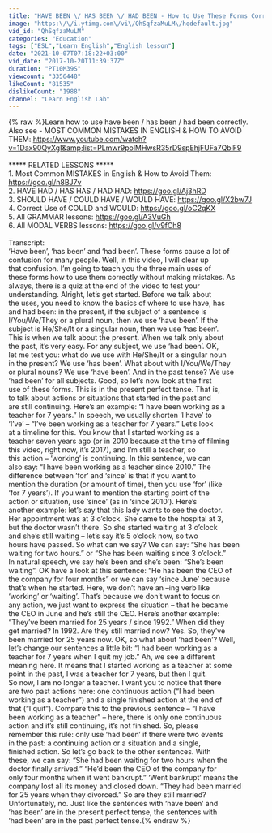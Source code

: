 ```yaml
---
title: "HAVE BEEN \/ HAS BEEN \/ HAD BEEN - How to Use These Forms Correctly (with Examples) - English Grammar"
image: "https:\/\/i.ytimg.com\/vi\/QhSqfzaMuLM\/hqdefault.jpg"
vid_id: "QhSqfzaMuLM"
categories: "Education"
tags: ["ESL","Learn English","English lesson"]
date: "2021-10-07T07:18:22+03:00"
vid_date: "2017-10-20T11:39:37Z"
duration: "PT10M39S"
viewcount: "3356448"
likeCount: "81535"
dislikeCount: "1988"
channel: "Learn English Lab"
---
```

{% raw %}Learn how to use have been / has been / had been correctly. Also see - MOST COMMON MISTAKES IN ENGLISH &amp; HOW TO AVOID THEM: <a rel="nofollow" target="blank" href="https://www.youtube.com/watch?v=1Dax90QyXgI&amp;list=PLmwr9polMHwsR35rD9spEhjFUFa7QblF9">https://www.youtube.com/watch?v=1Dax90QyXgI&amp;list=PLmwr9polMHwsR35rD9spEhjFUFa7QblF9</a><br /><br />***** RELATED LESSONS *****<br />1. Most Common MISTAKES in English &amp; How to Avoid Them: <a rel="nofollow" target="blank" href="https://goo.gl/n8BJ7v">https://goo.gl/n8BJ7v</a><br />2. HAVE HAD / HAS HAS / HAD HAD: <a rel="nofollow" target="blank" href="https://goo.gl/Aj3hRD">https://goo.gl/Aj3hRD</a><br />3. SHOULD HAVE / COULD HAVE / WOULD HAVE: <a rel="nofollow" target="blank" href="https://goo.gl/X2bw7J">https://goo.gl/X2bw7J</a><br />4. Correct Use of COULD and WOULD: <a rel="nofollow" target="blank" href="https://goo.gl/oC2qKX">https://goo.gl/oC2qKX</a><br />5. All GRAMMAR lessons: <a rel="nofollow" target="blank" href="https://goo.gl/A3VuGh">https://goo.gl/A3VuGh</a><br />6. All MODAL VERBS lessons: <a rel="nofollow" target="blank" href="https://goo.gl/v9fCh8">https://goo.gl/v9fCh8</a><br /><br />Transcript:<br />‘Have been’, ‘has been’ and ‘had been’. These forms cause a lot of <br />confusion for many people. Well, in this video, I will clear up <br />that confusion. I’m going to teach you the three main uses of <br />these forms how to use them correctly without making mistakes. As <br />always, there is a quiz at the end of the video to test your <br />understanding. Alright, let’s get started. Before we talk about <br />the uses, you need to know the basics of where to use have, has <br />and had been: in the present, if the subject of a sentence is <br />I/You/We/They or a plural noun, then we use ‘have been’. If the <br />subject is He/She/It or a singular noun, then we use ‘has been’. <br />This is when we talk about the present. When we talk only about <br />the past, it’s very easy. For any subject, we use ‘had been’. OK, <br />let me test you: what do we use with He/She/It or a singular noun <br />in the present? We use ‘has been’. What about with I/You/We/They <br />or plural nouns? We use ‘have been’. And in the past tense? We use <br />‘had been’ for all subjects. Good, so let’s now look at the first <br />use of these forms. This is in the present perfect tense. That is, <br />to talk about actions or situations that started in the past and <br />are still continuing. Here’s an example: “I have been working as a <br />teacher for 7 years.” In speech, we usually shorten ‘I have’ to <br />‘I’ve’ – “I’ve been working as a teacher for 7 years.”  Let’s look <br />at a timeline for this. You know that I started working as a <br />teacher seven years ago (or in 2010 because at the time of filming <br />this video, right now, it’s 2017), and I’m still a teacher, so <br />this action – ‘working’ is continuing. In this sentence, we can <br />also say: “I have been working as a teacher since 2010.” The <br />difference between ‘for’ and ‘since’ is that if you want to <br />mention the duration (or amount of time), then you use ‘for’ (like <br />‘for 7 years’). If you want to mention the starting point of the <br />action or situation, use ‘since’ (as in ‘since 2010’). Here’s <br />another example: let’s say that this lady wants to see the doctor. <br />Her appointment was at 3 o’clock. She came to the hospital at 3, <br />but the doctor wasn’t there. So she started waiting at 3 o’clock <br />and she’s still waiting – let’s say it’s 5 o’clock now, so two <br />hours have passed. So what can we say? We can say: “She has been <br />waiting for two hours.” or “She has been waiting since 3 o’clock.” <br />In natural speech, we say he‘s been and she’s been: “She’s been <br />waiting”. OK have a look at this sentence: “He has been the CEO of <br />the company for four months” or we can say ‘since June’ because <br />that’s when he started. Here, we don’t have an –ing verb like <br />‘working’ or ‘waiting’. That’s because we don’t want to focus on <br />any action, we just want to express the situation – that he became <br />the CEO in June and he’s still the CEO. Here’s another example: <br />“They’ve been married for 25 years / since 1992.” When did they <br />get married? In 1992. Are they still married now? Yes. So, they’ve <br />been married for 25 years now. OK, so what about ‘had been’? Well, <br />let’s change our sentences a little bit:  “I had been working as a <br />teacher for 7 years when I quit my job.” Ah, we see a different <br />meaning here. It means that I started working as a teacher at some <br />point in the past, I was a teacher for 7 years, but then I quit. <br />So now, I am no longer a teacher. I want you to notice that there <br />are two past actions here: one continuous action (“I had been <br />working as a teacher”) and a single finished action at the end of <br />that (“I quit”). Compare this to the previous sentence – “I have <br />been working as a teacher” – here, there is only one continuous <br />action and it’s still continuing, it’s not finished. So, please <br />remember this rule: only use ‘had been’ if there were two events <br />in the past: a continuing action or a situation and a single, <br />finished action. So let’s go back to the other sentences. With <br />these, we can say: “She had been waiting for two hours when the <br />doctor finally arrived.” “He’d been the CEO of the company for <br />only four months when it went bankrupt.” ‘Went bankrupt’ means the <br />company lost all its money and closed down. “They had been married <br />for 25 years when they divorced.” So are they still married? <br />Unfortunately, no. Just like the sentences with ‘have been’ and <br />‘has been’ are in the present perfect tense, the sentences with <br />‘had been’ are in the past perfect tense.{% endraw %}
